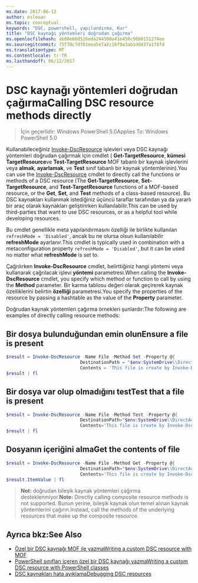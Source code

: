 ```yaml
---
ms.date: 2017-06-12
author: eslesar
ms.topic: conceptual
keywords: "DSC, powershell, yapılandırma, Kur"
title: "DSC kaynağı yöntemleri doğrudan çağırma"
ms.openlocfilehash: ab00e66d526eda244500a41e450c56b0151274ee
ms.sourcegitcommit: 75f70c7df01eea5e7a2c16f9a3ab1dd437a1f8fd
ms.translationtype: MT
ms.contentlocale: tr-TR
ms.lasthandoff: 06/12/2017
---
```

# <a name="calling-dsc-resource-methods-directly"></a><span data-ttu-id="56514-103">DSC kaynağı yöntemleri doğrudan çağırma</span><span class="sxs-lookup"><span data-stu-id="56514-103">Calling DSC resource methods directly</span></span>

><span data-ttu-id="56514-104">İçin geçerlidir: Windows PowerShell 5.0</span><span class="sxs-lookup"><span data-stu-id="56514-104">Applies To: Windows PowerShell 5.0</span></span>

<span data-ttu-id="56514-105">Kullanabileceğiniz [Invoke-DscResource](https://technet.microsoft.com/en-us/library/mt517869.aspx) işlevleri veya DSC kaynağı yöntemleri doğrudan çağırmak için cmdlet ( **Get-TargetResource**, **kümesi TargetResource**ve  **Test-TargetResource** MOF tabanlı bir kaynak işlevlerini veya **almak**, **ayarlamak**, ve **Test** sınıf tabanlı bir kaynak yöntemlerinin).</span><span class="sxs-lookup"><span data-stu-id="56514-105">You can use the [Invoke-DscResource](https://technet.microsoft.com/en-us/library/mt517869.aspx) cmdlet to directly call the functions or methods of a DSC resource (The **Get-TargetResource**, **Set-TargetResource**, and **Test-TargetResource** functions of a MOF-based resource, or the **Get**, **Set**, and **Test** methods of a class-based resource).</span></span> <span data-ttu-id="56514-106">Bu DSC kaynakları kullanmak istediğiniz üçüncü taraflar tarafından ya da yararlı bir araç olarak kaynakları geliştirirken kullanılabilir.</span><span class="sxs-lookup"><span data-stu-id="56514-106">This can be used by third-parties that want to use DSC resources, or as a helpful tool while developing resources.</span></span> 

<span data-ttu-id="56514-107">Bu cmdlet genellikle meta yapılandırmasını özelliği ile birlikte kullanılan `refreshMode = 'Disabled'`, ancak bu ne olursa olsun kullanılabilir **refreshMode** ayarlanır.</span><span class="sxs-lookup"><span data-stu-id="56514-107">This cmdlet is typically used in combination with a metaconfiguration property `refreshMode = 'Disabled'`, but it can be used no matter what **refreshMode** is set to.</span></span>

<span data-ttu-id="56514-108">Çağrılırken **Invoke-DscResource** cmdlet, belirttiğiniz hangi yöntemi veya kullanarak çağrılacak işlevi **yöntemi** parametresi.</span><span class="sxs-lookup"><span data-stu-id="56514-108">When calling the **Invoke-DscResource** cmdlet, you specify which method or function to call by using the **Method** parameter.</span></span> <span data-ttu-id="56514-109">Bir karma tablosu değeri olarak geçirerek kaynak özelliklerini belirtin **özelliği** parametresi.</span><span class="sxs-lookup"><span data-stu-id="56514-109">You specify the properties of the resource by passing a hashtable as the value of the **Property** parameter.</span></span>

<span data-ttu-id="56514-110">Doğrudan kaynak yöntemleri çağırma örnekleri şunlardır:</span><span class="sxs-lookup"><span data-stu-id="56514-110">The following are examples of directly calling resource methods:</span></span>

## <a name="ensure-a-file-is-present"></a><span data-ttu-id="56514-111">Bir dosya bulunduğundan emin olun</span><span class="sxs-lookup"><span data-stu-id="56514-111">Ensure a file is present</span></span>

```powershell
$result = Invoke-DscResource -Name File -Method Set -Property @{
                            DestinationPath = "$env:SystemDrive\\DirectAccess.txt";
                            Contents = 'This file is create by Invoke-DscResource'} -Verbose
$result | fl
```

## <a name="test-that-a-file-is-present"></a><span data-ttu-id="56514-112">Bir dosya var olup olmadığını test</span><span class="sxs-lookup"><span data-stu-id="56514-112">Test that a file is present</span></span>

```powershell
$result = Invoke-DscResource -Name File -Method Test -Property @{
                            DestinationPath="$env:SystemDrive\\DirectAccess.txt";
                            Contents='This file is create by Invoke-DscResource'} -Verbose
$result | fl
```

## <a name="get-the-contents-of-file"></a><span data-ttu-id="56514-113">Dosyanın içeriğini alma</span><span class="sxs-lookup"><span data-stu-id="56514-113">Get the contents of file</span></span>

```powershell
$result = Invoke-DscResource -Name File -Method Get -Property @{
                            DestinationPath="$env:SystemDrive\\DirectAccess.txt";
                            Contents='This file is create by Invoke-DscResource'} -Verbose
$result.ItemValue | fl
```

><span data-ttu-id="56514-114">**Not:** doğrudan bileşik kaynak yöntemleri çağırma desteklenmiyor.</span><span class="sxs-lookup"><span data-stu-id="56514-114">**Note:** Directly calling composite resource methods is not supported.</span></span> <span data-ttu-id="56514-115">Bunun yerine, bileşik kaynak olun temel alınan kaynak yöntemlerini çağırın.</span><span class="sxs-lookup"><span data-stu-id="56514-115">Instead, call the methods of the underlying resources that make up the composite resource.</span></span>

## <a name="see-also"></a><span data-ttu-id="56514-116">Ayrıca bkz:</span><span class="sxs-lookup"><span data-stu-id="56514-116">See Also</span></span>
- [<span data-ttu-id="56514-117">Özel bir DSC kaynağı MOF ile yazma</span><span class="sxs-lookup"><span data-stu-id="56514-117">Writing a custom DSC resource with MOF</span></span>](authoringResourceMOF.md) 
- [<span data-ttu-id="56514-118">PowerShell sınıfları içeren özel bir DSC kaynağı yazma</span><span class="sxs-lookup"><span data-stu-id="56514-118">Writing a custom DSC resource with PowerShell classes</span></span>](authoringResourceClass.md)
- [<span data-ttu-id="56514-119">DSC kaynakları hata ayıklama</span><span class="sxs-lookup"><span data-stu-id="56514-119">Debugging DSC resources</span></span>](debugResource.md)


